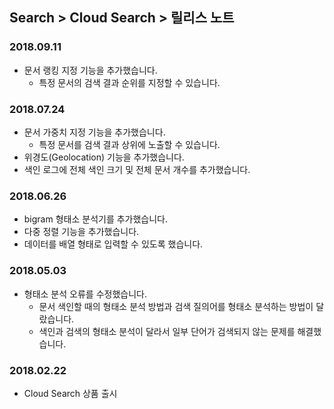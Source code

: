 ## Search > Cloud Search > 릴리스 노트

### 2018.09.11
* 문서 랭킹 지정 기능을 추가했습니다.
    * 특정 문서의 검색 결과 순위를 지정할 수 있습니다.

### 2018.07.24
* 문서 가중치 지정 기능을 추가했습니다.
    * 특정 문서를 검색 결과 상위에 노출할 수 있습니다.
* 위경도(Geolocation) 기능을 추가했습니다.
* 색인 로그에 전체 색인 크기 및 전체 문서 개수를 추가했습니다.

### 2018.06.26
* bigram 형태소 분석기를 추가했습니다.
* 다중 정렬 기능을 추가했습니다.
* 데이터를 배열 형태로 입력할 수 있도록 했습니다.

### 2018.05.03
* 형태소 분석 오류를 수정했습니다.
    * 문서 색인할 때의 형태소 분석 방법과 검색 질의어를 형태소 분석하는 방법이 달랐습니다.
    * 색인과 검색의 형태소 분석이 달라서 일부 단어가 검색되지 않는 문제를 해결했습니다.

### 2018.02.22
* Cloud Search 상품 출시
